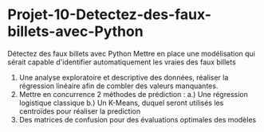# Projet-10-Detectez-des-faux-billets-avec-Python
Détectez des faux billets avec Python
Mettre en place une modélisation qui sérait capable d'identifier automatiquement les vraies des faux billets
1. Une analyse exploratoire et descriptive des données, réaliser la régression linéaire afin de combler des valeurs manquantes.
2. Mettre en concurrence 2 méthodes de prédiction : 
	a.) Une régression logistique classique
	b.) Un K-Means, duquel seront utilisés les centroïdes pour 	réaliser la prediction
3. Des matrices de confusion pour des évaluations optimales des modèles 
